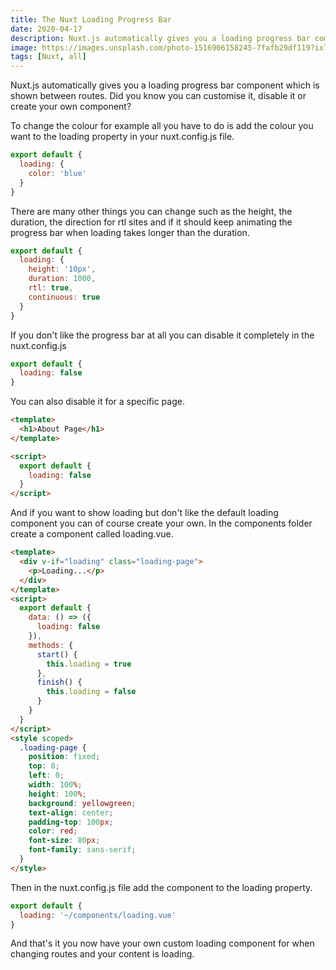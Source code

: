 ```yaml
---
title: The Nuxt Loading Progress Bar
date: 2020-04-17
description: Nuxt.js automatically gives you a loading progress bar component which is shown between routes. Did you know you can customise it, disable it or create your own component?
image: https://images.unsplash.com/photo-1516906158245-7fafb29df119?ixlib=rb-1.2.1&ixid=eyJhcHBfaWQiOjEyMDd9&auto=format&fit=crop&w=800&q=60
tags: [Nuxt, all]
---
```


Nuxt.js automatically gives you a loading progress bar component which is shown between routes. Did you know you can customise it, disable it or create your own component?

To change the colour for example all you have to do is add the colour you want to the loading property in your nuxt.config.js file.

```javascript
export default {
  loading: {
    color: 'blue'
  }
}
```

There are many other things you can change such as the height, the duration, the direction for rtl sites and if it should keep animating the progress bar when loading takes longer than the duration.

```javascript
export default {
  loading: {
    height: '10px',
    duration: 1000,
    rtl: true,
    continuous: true
  }
}
```

If you don't like the progress bar at all you can disable it completely in the nuxt.config.js

```javascript
export default {
  loading: false
}
```

You can also disable it for a specific page.

```html
<template>
  <h1>About Page</h1>
</template>

<script>
  export default {
    loading: false
  }
</script>
```

And if you want to show loading but don't like the default loading component you can of course create your own. In the components folder create a component called loading.vue.

```html
<template>
  <div v-if="loading" class="loading-page">
    <p>Loading...</p>
  </div>
</template>
<script>
  export default {
    data: () => ({
      loading: false
    }),
    methods: {
      start() {
        this.loading = true
      },
      finish() {
        this.loading = false
      }
    }
  }
</script>
<style scoped>
  .loading-page {
    position: fixed;
    top: 0;
    left: 0;
    width: 100%;
    height: 100%;
    background: yellowgreen;
    text-align: center;
    padding-top: 100px;
    color: red;
    font-size: 80px;
    font-family: sans-serif;
  }
</style>
```

Then in the nuxt.config.js file add the component to the loading property.

```javascript
export default {
  loading: '~/components/loading.vue'
}
```

And that's it you now have your own custom loading component for when changing routes and your content is loading.
